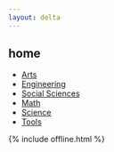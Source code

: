 ```yaml
---
layout: delta
---
```



<p><a href='/clocks/' id="current-time"></a></p>
<p><a href='/calendar/' id="current-date"></a></p>


<h2>home</h2>


- [Arts](/arts/)
- [Engineering](/engineering/)
- [Social Sciences](/soc/)
- [Math](/math)
- [Science](/science/)
- [Tools](/tools/)




{% include offline.html  %}

<script src="/assets/js/moment.min.js"></script>
<script src="/assets/js/datetime.js"></script>

<script>
  show_date_and_time();
</script>

